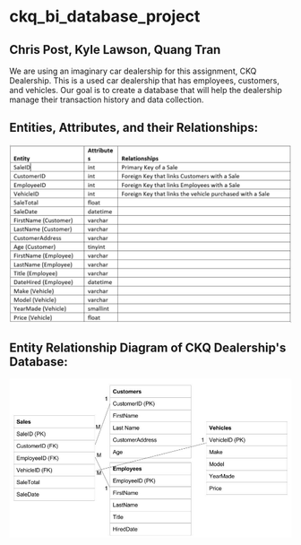 # ckq_bi_database_project

## Chris Post, Kyle Lawson, Quang Tran

We are using an imaginary car dealership for this assignment, CKQ Dealership. This is a used car dealership that has employees, customers, and vehicles. Our goal is to create a database that will help the dealership manage their transaction history and data collection.

## Entities, Attributes, and their Relationships:

![Alt text](static/img/entities.JPG?raw=true "Title")

## Entity Relationship Diagram of CKQ Dealership's Database:

![Alt text](static/img/database_design.jpg?raw=true "Title")